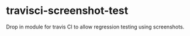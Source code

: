 # travisci-screenshot-test
Drop in module for travis CI to allow regression testing using screenshots.
